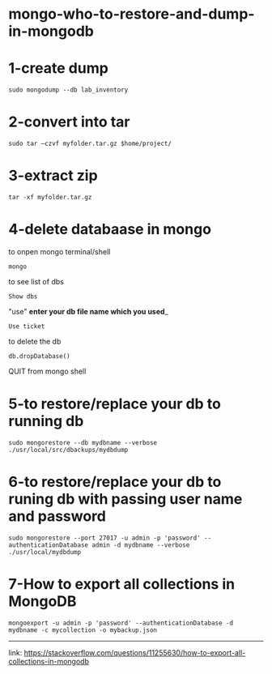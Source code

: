 # mongo-who-to-restore-and-dump-in-mongodb

# 1-**create dump**
```
sudo mongodump --db lab_inventory
```
# 2-**convert into  tar**
```
sudo tar –czvf myfolder.tar.gz $home/project/
```
# 3-**extract zip**
```
tar -xf myfolder.tar.gz
```
# 4-**delete databaase in mongo**
to onpen mongo terminal/shell
```
mongo
```
to see list of dbs
```
Show dbs
```
"use" __enter your db file name which you used___
```
Use ticket
```
to delete the db
```
db.dropDatabase()
```
QUIT from mongo shell

# 5-**to restore/replace your db to running db**
```
sudo mongorestore --db mydbname --verbose ./usr/local/src/dbackups/mydbdump
```
# 6-**to restore/replace your db to runing db with passing user name and password**
```
sudo mongorestore --port 27017 -u admin -p 'password' --authenticationDatabase admin -d mydbname --verbose ./usr/local/mydbdump
```
# 7-**How to export all collections in MongoDB**
```
mongoexport -u admin -p 'password' --authenticationDatabase -d mydbname -c mycollection -o mybackup.json
```


_________________________________________________________________________________________
link: https://stackoverflow.com/questions/11255630/how-to-export-all-collections-in-mongodb



